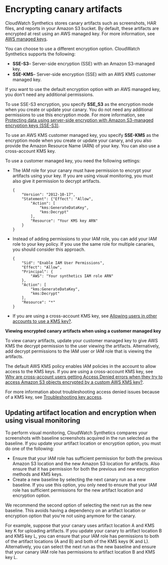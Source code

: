# Encrypting canary artifacts<a name="CloudWatch_Synthetics_artifact_encryption"></a>

CloudWatch Synthetics stores canary artifacts such as screenshots, HAR files, and reports in your Amazon S3 bucket\. By default, these artifacts are encrypted at rest using an AWS managed key\. For more information, see [AWS managed keys](https://docs.aws.amazon.com/eventbridge/latest/userguide/kms/latest/developerguide/concepts.html#aws-managed-cmk.html)\. 

You can choose to use a different encryption option\. CloudWatch Synthetics supports the following:
+ **SSE\-S3**– Server\-side encryption \(SSE\) with an Amazon S3\-managed key\.
+ **SSE\-KMS**– Server\-side encryption \(SSE\) with an AWS KMS customer managed key\.

If you want to use the default encryption option with an AWS managed key, you don't need any additional permissions\. 

To use SSE\-S3 encryption, you specify **SSE\_S3** as the encryption mode when you create or update your canary\. You do not need any additional permissions to use this encryption mode\. For more information, see [Protecting data using server\-side encryption with Amazon S3\-managed encryption keys \(SSE\-S3\)](https://docs.aws.amazon.com/AmazonS3/latest/userguide/UsingServerSideEncryption.html)\.

To use an AWS KMS customer managed key, you specify **SSE\-KMS** as the encryption mode when you create or update your canary, and you also provide the Amazon Resource Name \(ARN\) of your key\. You can also use a cross\-account KMS key\.

To use a customer managed key, you need the following settings:
+ The IAM role for your canary must have permission to encrypt your artifacts using your key\. If you are using visual monitoring, you must also give it permission to decrypt artifacts\.

  ```
  {
      "Version": "2012-10-17",
      "Statement": {"Effect": "Allow",
          "Action": [
              "kms:GenerateDataKey",
              "kms:Decrypt"
          ],
          "Resource": "Your KMS key ARN"
      }
  }
  ```
+ Instead of adding permissions to your IAM role, you can add your IAM role to your key policy\. If you use the same role for multiple canaries, you should consider this approach\.

  ```
  {
      "Sid": "Enable IAM User Permissions",
      "Effect": "Allow",
      "Principal": {
          "AWS": "Your synthetics IAM role ARN"
      },
      "Action": [
          "kms:GenerateDataKey",
          "kms:Decrypt"
      ],
      "Resource": "*"
  }
  ```
+ If you are using a cross\-account KMS key, see [Allowing users in other accounts to use a KMS key?](https://docs.aws.amazon.com/kms/latest/developerguide/key-policy-modifying-external-accounts.html)\.

**Viewing encrypted canary artifacts when using a customer managed key**

To view canary artifacts, update your customer managed key to give AWS KMS the decrypt permission to the user viewing the artifacts\. Alternatively, add decrypt permissions to the IAM user or IAM role that is viewing the artifacts\.

The default AWS KMS policy enables IAM policies in the account to allow access to the KMS keys\. If you are using a cross\-account KMS key, see [Why are cross\-account users getting Access Denied errors when they try to access Amazon S3 objects encrypted by a custom AWS KMS key?](http://aws.amazon.com/premiumsupport/knowledge-center/cross-account-access-denied-error-s3/)\. 

For more information about troubleshooting access denied issues because of a KMS key, see [Troubleshooting key access](https://docs.aws.amazon.com/kms/latest/developerguide/policy-evaluation.html)\. 

## Updating artifact location and encryption when using visual monitoring<a name="CloudWatch_Synthetics_artifact_encryption_visual"></a>

To perform visual monitoring, CloudWatch Synthetics compares your screenshots with baseline screenshots acquired in the run selected as the baseline\. If you update your artifact location or encryption option, you must do one of the following:
+ Ensure that your IAM role has sufficient permission for both the previous Amazon S3 location and the new Amazon S3 location for artifacts\. Also ensure that it has permission for both the previous and new encryption methods and KMS keys\.
+ Create a new baseline by selecting the next canary run as a new baseline\. If you use this option, you only need to ensure that your IAM role has sufficient permissions for the new artifact location and encryption option\.

We recommend the second option of selecting the next run as the new baseline\. This avoids having a dependency on an artifact location or encryption option that you're not using anymore for the canary\.

For example, suppose that your canary uses artifact location A and KMS key K for uploading artifacts\. If you update your canary to artifact location B and KMS key L, you can ensure that your IAM role has permissions to both of the artifact locations \(A and B\) and both of the KMS keys \(K and L\)\. Alternatively, you can select the next run as the new baseline and ensure that your canary IAM role has permissions to artifact location B and KMS key L\. 